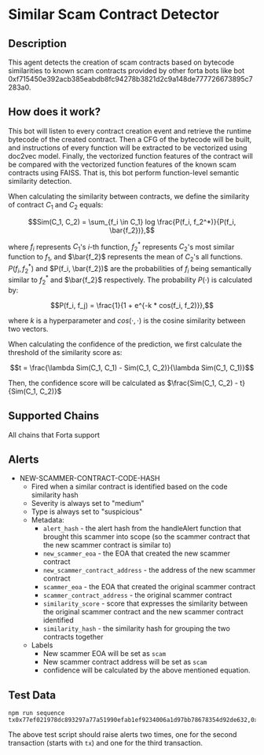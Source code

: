 # Similar Scam Contract Detector

## Description

This agent detects the creation of scam contracts based on bytecode similarities to known scam contracts provided by other forta bots like bot 0xf715450e392acb385eabdb8fc94278b3821d2c9a148de777726673895c7283a0.

## How does it work?
This bot will listen to every contract creation event and retrieve the runtime bytecode of the created contract. Then a CFG of the bytecode will be built, and instructions of every function will be extracted to be vectorized using doc2vec model. Finally, the vectorized function features of the contract will be compared with the vectorized function features of the known scam contracts using FAISS. That is, this bot perform function-level semantic similarity detection.

When calculating the similarity between contracts, we define the similarity of contract $C_1$ and $C_2$ equals:

$$Sim(C_1, C_2) = \sum_{f_i \in C_1} log \frac{P(f_i, f_2^*)}{P(f_i, \bar{f_2})},$$

where $f_i$ represents $C_1$'s $i$-th function, $f_2^*$ represents $C_2$'s most similar function to $f_1$, and $\bar{f_2}$ represents the mean of $C_2$'s all functions. $P(f_i, f_2^*)$ and $P(f_i, \bar{f_2})$ are the probabilities of $f_i$ being semantically similar to $f_2^*$ and $\bar{f_2}$ respectively. The probability $P(\cdot)$ is calculated by:

$$P(f_i, f_j) = \frac{1}{1 + e^{-k * cos(f_i, f_2)}},$$

where $k$ is a hyperparameter and $cos(\cdot, \cdot)$ is the cosine similarity between two vectors.

When calculating the confidence of the prediction, we first calculate the threshold of the similarity score as:

$$t = \frac{\lambda Sim(C_1, C_1) - Sim(C_1, C_2)}{\lambda Sim(C_1, C_1)}$$

Then, the confidence score will be calculated as $\frac{Sim(C_1, C_2) - t}{Sim(C_1, C_2)}$

## Supported Chains

All chains that Forta support

## Alerts

- NEW-SCAMMER-CONTRACT-CODE-HASH
  - Fired when a similar contract is identified based on the code similarity hash
  - Severity is always set to "medium"
  - Type is always set to "suspicious"
  - Metadata:
    - `alert_hash` - the alert hash from the handleAlert function that brought this scammer into scope (so the scammer contract that the new scammer contract is similar to)
    - `new_scammer_eoa` - the EOA that created the new scammer contract
    - `new_scammer_contract_address` - the address of the new scammer contract
    - `scammer_eoa` - the EOA that created the original scammer contract
    - `scammer_contract_address` - the original scammer contract
    - `similarity_score` - score that expresses the similarity between the original scammer contract and the new scammer contract identified
    - `similarity_hash` - the similarity hash for grouping the two contracts together
  - Labels
    - New scammer EOA will be set as `scam`
    - New scammer contract address will be set as `scam`
    - confidence will be calculated by the above mentioned equation.

## Test Data

```shell
npm run sequence tx0x77ef021978dc893297a77a51990efab1ef9234006a1d97bb78678354d92de632,0xe350cf63228ae2277b0e5b49089c6f255acd481cea19892749357fe74edbd0f7,tx0xa2819befc5c19c3a51fbbea8557e4dfebd2be41cdd7359462c18027a364e7fae,0xc3b228892e92ebf86f7e71bc202279a0a4863ca83f73fa7c8df9a592a59943cb,tx0x77ef021978dc893297a77a51990efab1ef9234006a1d97bb78678354d92de632
```

The above test script should raise alerts two times, one for the second transaction (starts with `tx`) and one for the third transaction.
